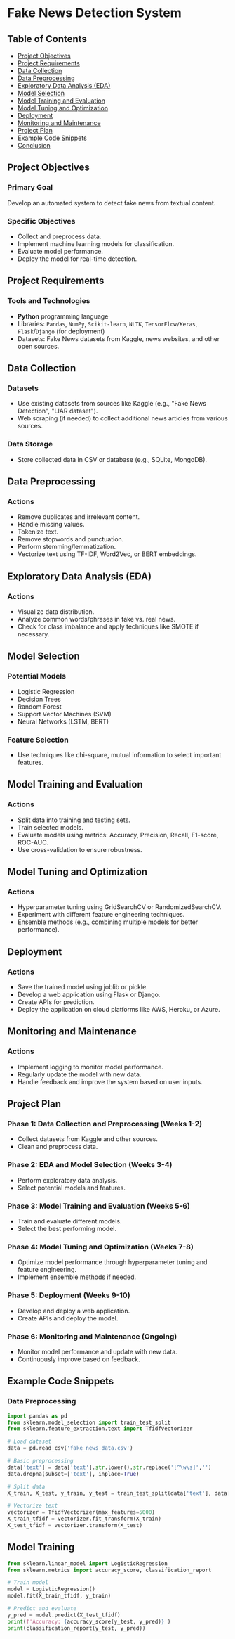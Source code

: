 # Fake News Detection System

## Table of Contents
- [Project Objectives](#project-objectives)
- [Project Requirements](#project-requirements)
- [Data Collection](#data-collection)
- [Data Preprocessing](#data-preprocessing)
- [Exploratory Data Analysis (EDA)](#exploratory-data-analysis-eda)
- [Model Selection](#model-selection)
- [Model Training and Evaluation](#model-training-and-evaluation)
- [Model Tuning and Optimization](#model-tuning-and-optimization)
- [Deployment](#deployment)
- [Monitoring and Maintenance](#monitoring-and-maintenance)
- [Project Plan](#project-plan)
- [Example Code Snippets](#example-code-snippets)
- [Conclusion](#conclusion)

## Project Objectives

### Primary Goal
Develop an automated system to detect fake news from textual content.

### Specific Objectives
- Collect and preprocess data.
- Implement machine learning models for classification.
- Evaluate model performance.
- Deploy the model for real-time detection.

## Project Requirements

### Tools and Technologies
- **Python** programming language
- Libraries: `Pandas`, `NumPy`, `Scikit-learn`, `NLTK`, `TensorFlow/Keras`, `Flask`/`Django` (for deployment)
- Datasets: Fake News datasets from Kaggle, news websites, and other open sources.

## Data Collection

### Datasets
- Use existing datasets from sources like Kaggle (e.g., "Fake News Detection", "LIAR dataset").
- Web scraping (if needed) to collect additional news articles from various sources.

### Data Storage
- Store collected data in CSV or database (e.g., SQLite, MongoDB).

## Data Preprocessing

### Actions
- Remove duplicates and irrelevant content.
- Handle missing values.
- Tokenize text.
- Remove stopwords and punctuation.
- Perform stemming/lemmatization.
- Vectorize text using TF-IDF, Word2Vec, or BERT embeddings.

## Exploratory Data Analysis (EDA)

### Actions
- Visualize data distribution.
- Analyze common words/phrases in fake vs. real news.
- Check for class imbalance and apply techniques like SMOTE if necessary.

## Model Selection

### Potential Models
- Logistic Regression
- Decision Trees
- Random Forest
- Support Vector Machines (SVM)
- Neural Networks (LSTM, BERT)

### Feature Selection
- Use techniques like chi-square, mutual information to select important features.

## Model Training and Evaluation

### Actions
- Split data into training and testing sets.
- Train selected models.
- Evaluate models using metrics: Accuracy, Precision, Recall, F1-score, ROC-AUC.
- Use cross-validation to ensure robustness.

## Model Tuning and Optimization

### Actions
- Hyperparameter tuning using GridSearchCV or RandomizedSearchCV.
- Experiment with different feature engineering techniques.
- Ensemble methods (e.g., combining multiple models for better performance).

## Deployment

### Actions
- Save the trained model using joblib or pickle.
- Develop a web application using Flask or Django.
- Create APIs for prediction.
- Deploy the application on cloud platforms like AWS, Heroku, or Azure.

## Monitoring and Maintenance

### Actions
- Implement logging to monitor model performance.
- Regularly update the model with new data.
- Handle feedback and improve the system based on user inputs.

## Project Plan

### Phase 1: Data Collection and Preprocessing (Weeks 1-2)
- Collect datasets from Kaggle and other sources.
- Clean and preprocess data.

### Phase 2: EDA and Model Selection (Weeks 3-4)
- Perform exploratory data analysis.
- Select potential models and features.

### Phase 3: Model Training and Evaluation (Weeks 5-6)
- Train and evaluate different models.
- Select the best performing model.

### Phase 4: Model Tuning and Optimization (Weeks 7-8)
- Optimize model performance through hyperparameter tuning and feature engineering.
- Implement ensemble methods if needed.

### Phase 5: Deployment (Weeks 9-10)
- Develop and deploy a web application.
- Create APIs and deploy the model.

### Phase 6: Monitoring and Maintenance (Ongoing)
- Monitor model performance and update with new data.
- Continuously improve based on feedback.

## Example Code Snippets

### Data Preprocessing
```python
import pandas as pd
from sklearn.model_selection import train_test_split
from sklearn.feature_extraction.text import TfidfVectorizer

# Load dataset
data = pd.read_csv('fake_news_data.csv')

# Basic preprocessing
data['text'] = data['text'].str.lower().str.replace('[^\w\s]','')
data.dropna(subset=['text'], inplace=True)

# Split data
X_train, X_test, y_train, y_test = train_test_split(data['text'], data['label'], test_size=0.2, random_state=42)

# Vectorize text
vectorizer = TfidfVectorizer(max_features=5000)
X_train_tfidf = vectorizer.fit_transform(X_train)
X_test_tfidf = vectorizer.transform(X_test)
```

## Model Training
```python
from sklearn.linear_model import LogisticRegression
from sklearn.metrics import accuracy_score, classification_report

# Train model
model = LogisticRegression()
model.fit(X_train_tfidf, y_train)

# Predict and evaluate
y_pred = model.predict(X_test_tfidf)
print(f'Accuracy: {accuracy_score(y_test, y_pred)}')
print(classification_report(y_test, y_pred))
```